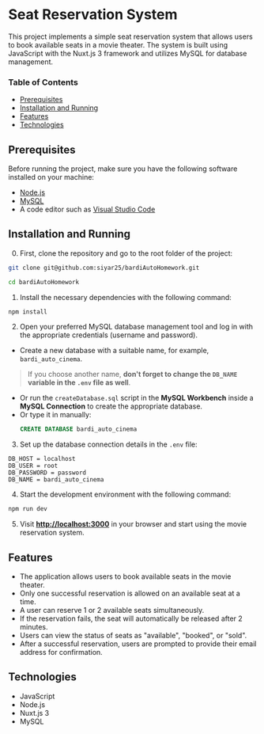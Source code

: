 # Seat Reservation System

This project implements a simple seat reservation system that allows users to book available seats in a movie theater. The system is built using JavaScript with the Nuxt.js 3 framework and utilizes MySQL for database management.

### Table of Contents
- [Prerequisites](#prerequisites)
- [Installation and Running](#installation-and-running)
- [Features](#features)
- [Technologies](#technologies)

## Prerequisites

Before running the project, make sure you have the following software installed on your machine:

- [Node.js](https://nodejs.org)
- [MySQL](https://www.mysql.com/)
- A code editor such as [Visual Studio Code](https://code.visualstudio.com/)

## Installation and Running

0. First, clone the repository and go to the root folder of the project:

```bash
git clone git@github.com:siyar25/bardiAutoHomework.git
```

```bash
cd bardiAutoHomework
```


1. Install the necessary dependencies with the following command:

```bash
npm install
```

2. Open your preferred MySQL database management tool and log in with the appropriate credentials (username and password).

- Create a new database with a suitable name, for example, `bardi_auto_cinema`.
> If you choose another name, **don't forget to change the `DB_NAME` variable in the `.env` file as well**.

- Or run the `createDatabase.sql` script in the **MySQL Workbench** inside a **MySQL Connection** to create the appropriate database.
- Or type it in manually:
  ```sql
  CREATE DATABASE bardi_auto_cinema
  ```

3. Set up the database connection details in the `.env` file:

```env
DB_HOST = localhost
DB_USER = root
DB_PASSWORD = password
DB_NAME = bardi_auto_cinema
```

4. Start the development environment with the following command:

```bash
npm run dev
```

5. Visit **[http://localhost:3000](http://localhost:3000)** in your browser and start using the movie reservation system.

## Features

- The application allows users to book available seats in the movie theater.
- Only one successful reservation is allowed on an available seat at a time.
- A user can reserve 1 or 2 available seats simultaneously.
- If the reservation fails, the seat will automatically be released after 2 minutes.
- Users can view the status of seats as "available", "booked", or "sold".
- After a successful reservation, users are prompted to provide their email address for confirmation.

## Technologies

- JavaScript
- Node.js
- Nuxt.js 3
- MySQL
